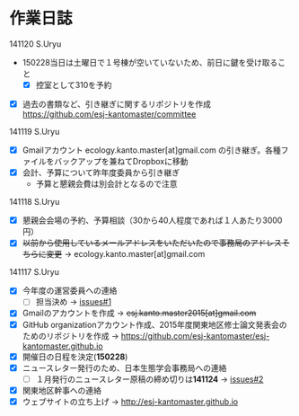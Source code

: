 作業日誌
=====

141120 S.Uryu

- 150228当日は土曜日で１号棟が空いていないため、前日に鍵を受け取ること
    - [x] 控室として310を予約
- [x] 過去の書類など、引き継ぎに関するリポジトリを作成 https://github.com/esj-kantomaster/committee

141119 S.Uryu

- [x] Gmailアカウント ecology.kanto.master[at]gmail.com の引き継ぎ。各種ファイルをバックアップを兼ねてDropboxに移動
- [x] 会計、予算について昨年度委員から引き継ぎ
    * 予算と懇親会費は別会計となるので注意

141118 S.Uryu

- [x] 懇親会会場の予約、予算相談（30から40人程度であれば１人あたり3000円）
- [x] <del>以前から使用しているメールアドレスをいただいたので事務局のアドレスそちらに変更</del> -> ecology.kanto.master[at]gmail.com

141117 S.Uryu

- [x] 今年度の運営委員への連絡
    - [ ] 担当決め -> [issues#1](https://github.com/esj-kantomaster/esj-kantomaster.github.io/issues/1)
- [x] Gmailのアカウントを作成 -> <del>esj.kanto.master2015[at]gmail.com</del>
- [x] GitHub organizationアカウント作成、2015年度関東地区修士論文発表会のためのリポジトリを作成 -> https://github.com/esj-kantomaster/esj-kantomaster.github.io
- [x] 開催日の日程を決定(**150228**)
- [x] ニュースレター発行のため、日本生態学会事務局への連絡
    - [ ] １月発行のニュースレター原稿の締め切りは**141124** -> [issues#2](https://github.com/esj-kantomaster/esj-kantomaster.github.io/issues/2)
- [x] 関東地区幹事への連絡
- [x] ウェブサイトの立ち上げ -> http://esj-kantomaster.github.io
